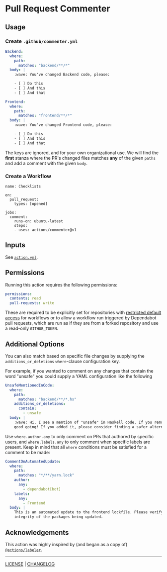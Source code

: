 # Pull Request Commenter

## Usage

### Create `.github/commenter.yml`

```yaml
Backend:
  where:
    path:
      matches: "backend/**/*"
  body: |
    :wave: You've changed Backend code, please:

    - [ ] Do this
    - [ ] And this
    - [ ] And that

Frontend:
  where:
    path:
      matches: "frontend/**/*"
  body: |
    :wave: You've changed Frontend code, please:

    - [ ] Do this
    - [ ] And this
    - [ ] And that
```

The keys are ignored, and for your own organizational use. We will find the
**first** stanza where the PR's changed files matches **any** of the given
`paths` and add a comment with the given `body`.

### Create a Workflow

```
name: Checklists

on:
  pull_request:
    types: [opened]

jobs:
  comment:
    runs-on: ubuntu-latest
    steps:
    - uses: actions/commenter@v1
```

## Inputs

See [`action.yml`](./action.yml).

## Permissions

Running this action requires the following permissions:

```yaml
permissions:
  contents: read
  pull-requests: write
```

These are required to be explicitly set for repositories with [restricted
default access][perms] for workflows or to allow a workflow run triggered by
Dependabot pull requests, which are run as if they are from a forked
repository and use a read-only `GITHUB_TOKEN`.

[perms]: https://docs.github.com/en/actions/security-guides/automatic-token-authentication#permissions-for-the-github_token

## Additional Options

You can also match based on specific file changes by supplying the
`additions_or_deletions` `where`-clause configuration key.

For example, if you wanted to comment on any changes that contain the word
"unsafe" you could supply a YAML configuration like the following

```yaml
UnsafeMentionedInCode:
  where:
    path:
      matches: "backend/**/*.hs"
    additions_or_deletions:
      contain:
        - unsafe
  body: |
    :wave: Hi, I see a mention of "unsafe" in Haskell code. If you removed it,
    good going! If you added it, please consider finding a safer alternative!
```

Use `where.author.any` to only comment on PRs that authored by specific users,
and `where.labels.any` to only comment when specific labels are present. Keep
in mind that all `where` conditions must be satisfied for a comment to be made:

```yaml
CommentOnAutomatedUpdate:
  where:
    path:
      matches: "*/**/yarn.lock"
    author:
      any:
        - dependabot[bot]
    labels:
      any:
        - Frontend
  body: |
    This is an automated update to the frontend lockfile. Please verify the
    integrity of the packages being updated.
```

## Acknowledgements

This action was highly inspired by (and began as a copy of)
[`@actions/labeler`][labeler].

[labeler]: https://github.com/actions/labeler

---

[LICENSE](./LICENSE) | [CHANGELOG](./CHANGELOG.md)
